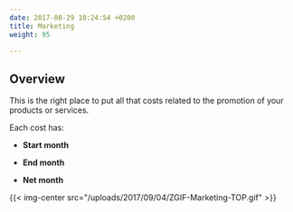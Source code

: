 ```yaml
---
date: 2017-08-29 10:24:54 +0200
title: Marketing
weight: 95

---
```

## Overview

This is the right place to put all that costs related to the promotion of your products or services.

Each cost has:

* **Start month**

* **End month**

* **Net month**

{{< img-center src="/uploads/2017/09/04/ZGIF-Marketing-TOP.gif" >}}